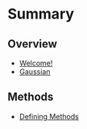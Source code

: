 # Summary

## Overview

* [Welcome!](README.md)
* [Gaussian](gaussian.md)

## Methods

* [Defining Methods](methods.md)

